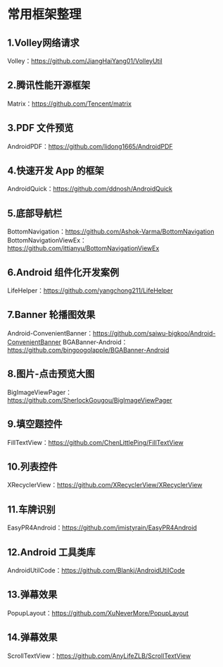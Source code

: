 # 常用框架整理

## 1.Volley网络请求 

Volley：https://github.com/JiangHaiYang01/VolleyUtil

## 2.腾讯性能开源框架

Matrix：https://github.com/Tencent/matrix

## 3.PDF 文件预览

AndroidPDF：https://github.com/lidong1665/AndroidPDF

## 4.快速开发 App 的框架

AndroidQuick：https://github.com/ddnosh/AndroidQuick

## 5.底部导航栏 

BottomNavigation：https://github.com/Ashok-Varma/BottomNavigation
BottomNavigationViewEx：https://github.com/ittianyu/BottomNavigationViewEx

## 6.Android 组件化开发案例

LifeHelper：https://github.com/yangchong211/LifeHelper

## 7.Banner 轮播图效果

Android-ConvenientBanner：https://github.com/saiwu-bigkoo/Android-ConvenientBanner
BGABanner-Android：https://github.com/bingoogolapple/BGABanner-Android

## 8.图片-点击预览大图

BigImageViewPager：https://github.com/SherlockGougou/BigImageViewPager

## 9.填空题控件

FillTextView：https://github.com/ChenLittlePing/FillTextView

## 10.列表控件

XRecyclerView：https://github.com/XRecyclerView/XRecyclerView

## 11.车牌识别

EasyPR4Android：https://github.com/imistyrain/EasyPR4Android

## 12.Android 工具类库

AndroidUtilCode：https://github.com/Blankj/AndroidUtilCode

## 13.弹幕效果

PopupLayout：https://github.com/XuNeverMore/PopupLayout

## 14.弹幕效果

ScrollTextView：https://github.com/AnyLifeZLB/ScrollTextView
